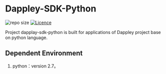 # Dappley-SDK-Python
![repo size](https://img.shields.io/github/repo-size/dappley/dappley-sdk-python.svg)
[![Licence](https://img.shields.io/github/license/dappley/dappley-java.svg)](https://github.com/dappley/dappley-java/blob/master/LICENSE)

Project dapplay-sdk-python is built for applications of Dappley project base on python language.

## Dependent Environment
1. python：version 2.7。